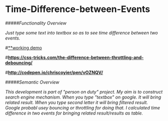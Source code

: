 # Time-Difference-between-Events

#####*Functionality Overview*

*Just type some text into textbox so as to see time difference between two events.*

#[**working demo](http://jsfiddle.net/hellyeah/hLuds5h7/**)

#**https://css-tricks.com/the-difference-between-throttling-and-debouncing/**

#**http://codepen.io/chriscoyier/pen/vOZNQV/**

#####*Semantic Overview*

*This development is part of "person on duty" project. My aim is to construct search engine mechanism.
When you type "textbox" on google. It will bring related result. When you type second letter it will bring filtered result.
Google probabl usey bouncing or throttling for doing that. I calculated time difference in two events for bringing related 
result/results as table.*



